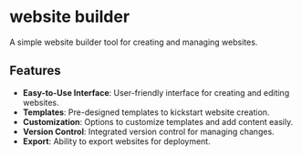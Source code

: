 # website builder 


A simple website builder tool for creating and managing websites.

## Features

- **Easy-to-Use Interface**: User-friendly interface for creating and editing websites.
- **Templates**: Pre-designed templates to kickstart website creation.
- **Customization**: Options to customize templates and add content easily.
- **Version Control**: Integrated version control for managing changes.
- **Export**: Ability to export websites for deployment.


